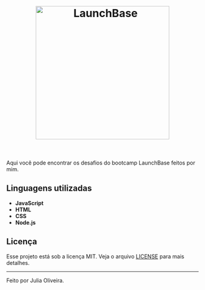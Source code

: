 <h1 align="center">
<br>
  <img src="https://camo.githubusercontent.com/268b1344409fac98c4eeda520482b6910c4ddcba/68747470733a2f2f73746f726167652e676f6f676c65617069732e636f6d2f676f6c64656e2d77696e642f626f6f7463616d702d6c61756e6368626173652f6c6f676f2e706e67" alt="LaunchBase" width="350">
<br>
<br>
</h1>

<p>Aqui você pode encontrar os desafios do bootcamp LaunchBase feitos por mim.</p>

## Linguagens utilizadas
[//]: # (Add the features of your project here:)
- **JavaScript**
- **HTML**
- **CSS**
- **Node.js**

## Licença
Esse projeto está sob a licença MIT. Veja o arquivo [LICENSE](https://opensource.org/licenses/MIT) para mais detalhes.

<hr />

Feito por Julia Oliveira.
